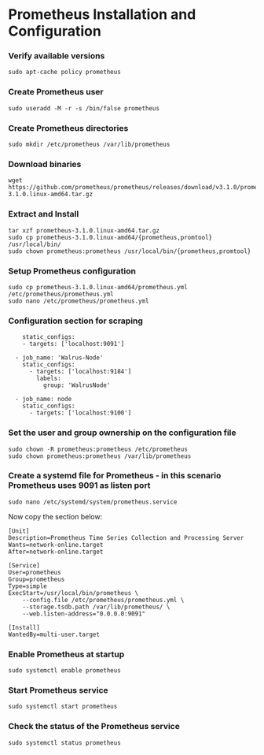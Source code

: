 # Prometheus Installation and Configuration  

### Verify available versions
```
sudo apt-cache policy prometheus  
```

### Create Prometheus user  
```
sudo useradd -M -r -s /bin/false prometheus  
```

### Create Prometheus directories  
```
sudo mkdir /etc/prometheus /var/lib/prometheus  
```

### Download binaries  
```
wget https://github.com/prometheus/prometheus/releases/download/v3.1.0/prometheus-3.1.0.linux-amd64.tar.gz  
```

### Extract and Install  
```
tar xzf prometheus-3.1.0.linux-amd64.tar.gz  
sudo cp prometheus-3.1.0.linux-amd64/{prometheus,promtool} /usr/local/bin/  
sudo chown prometheus:prometheus /usr/local/bin/{prometheus,promtool} 
```


### Setup Prometheus configuration  
```
sudo cp prometheus-3.1.0.linux-amd64/prometheus.yml /etc/prometheus/prometheus.yml  
sudo nano /etc/prometheus/prometheus.yml  
```

### Configuration section for scraping  
```
    static_configs:  
    - targets: ['localhost:9091']  
  
  - job_name: 'Walrus-Node'  
    static_configs:  
      - targets: ['localhost:9184']  
        labels:  
          group: 'WalrusNode'  
  
  - job_name: node  
    static_configs:  
      - targets: ['localhost:9100']  

```
        
### Set the user and group ownership on the configuration file
```
sudo chown -R prometheus:prometheus /etc/prometheus  
sudo chown prometheus:prometheus /var/lib/prometheus  
```
  
### Create a systemd file for Prometheus - in this scenario Prometheus uses 9091 as listen port
```
sudo nano /etc/systemd/system/prometheus.service  
```
Now copy the section below:  
```
[Unit]  
Description=Prometheus Time Series Collection and Processing Server  
Wants=network-online.target  
After=network-online.target  
  
[Service]  
User=prometheus  
Group=prometheus  
Type=simple  
ExecStart=/usr/local/bin/prometheus \  
    --config.file /etc/prometheus/prometheus.yml \  
    --storage.tsdb.path /var/lib/prometheus/ \
    --web.listen-address="0.0.0.0:9091"  
  
[Install]  
WantedBy=multi-user.target  
```
  
### Enable Prometheus at startup  
```
sudo systemctl enable prometheus  
```
### Start Prometheus service  
```
sudo systemctl start prometheus  
```
### Check the status of the Prometheus service  
```
sudo systemctl status prometheus  
```
